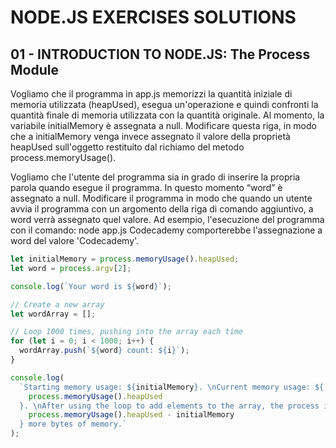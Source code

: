 # NODE.JS EXERCISES SOLUTIONS

## 01 - INTRODUCTION TO NODE.JS: The Process Module

Vogliamo che il programma in app.js memorizzi la quantità iniziale di memoria utilizzata (heapUsed), esegua un'operazione e quindi confronti la quantità finale di memoria utilizzata con la quantità originale. Al momento, la variabile initialMemory è assegnata a null. Modificare questa riga, in modo che a initialMemory venga invece assegnato il valore della proprietà heapUsed sull'oggetto restituito dal richiamo del metodo process.memoryUsage().

Vogliamo che l'utente del programma sia in grado di inserire la propria parola quando esegue il programma. In questo momento “word” è assegnato a null. Modificare il programma in modo che quando un utente avvia il programma con un argomento della riga di comando aggiuntivo, a word verrà assegnato quel valore. Ad esempio, l'esecuzione del programma con il comando: node app.js Codecademy comporterebbe l'assegnazione a word del valore 'Codecademy'.

```js
let initialMemory = process.memoryUsage().heapUsed;
let word = process.argv[2];

console.log(`Your word is ${word}`);

// Create a new array
let wordArray = [];

// Loop 1000 times, pushing into the array each time
for (let i = 0; i < 1000; i++) {
  wordArray.push(`${word} count: ${i}`);
}

console.log(
  `Starting memory usage: ${initialMemory}. \nCurrent memory usage: ${
    process.memoryUsage().heapUsed
  }. \nAfter using the loop to add elements to the array, the process is using ${
    process.memoryUsage().heapUsed - initialMemory
  } more bytes of memory.`
);
```